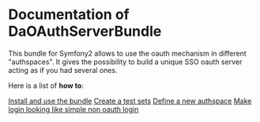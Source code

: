 Documentation of DaOAuthServerBundle
====================================

This bundle for Symfony2 allows to use the oauth mechanism in different "authspaces". It gives the possibility to build a unique SSO oauth server acting as if you had several ones.

Here is a list of **how to**:

[Install and use the bundle](installation.md)
[Create a test sets](test.md)
[Define a new authspace](authspace.md)
[Make login looking like simple non oauth login](simple-login.md)